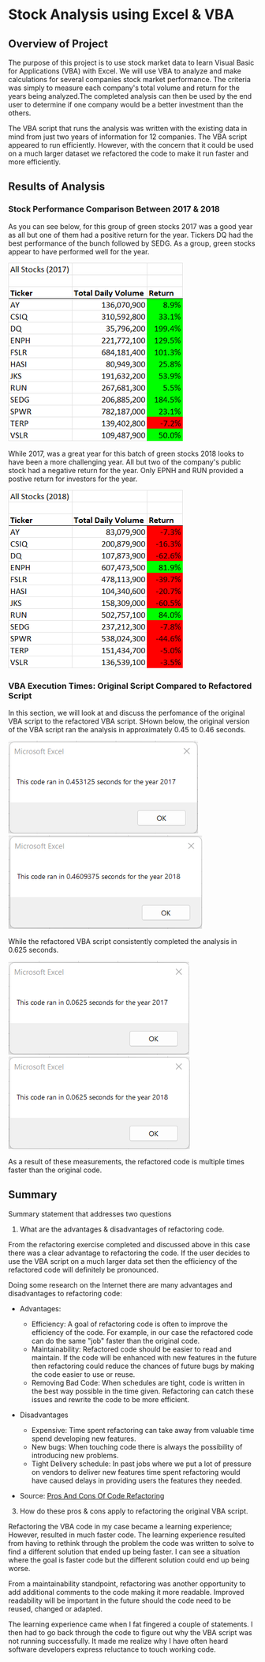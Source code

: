 # Stock Analysis using Excel & VBA

## Overview of Project

The purpose of this project is to use stock market data to learn Visual Basic for Applications (VBA) with Excel. We will use VBA to analyze and make calculations for several companies stock market performance. The criteria was simply to measure each company's total volume and return for the years being analyzed.The completed analysis can then be used by the end user to determine if one company would be a better investment than the others. 

The VBA script that runs the analysis was written with the existing data in mind from just two years of information for 12 companies. The VBA script appeared to run efficiently. However, with the concern that it could be used on a much larger dataset we refactored the code to make it run faster and more efficiently.

## Results of Analysis

### Stock Performance Comparison Between 2017 & 2018

As you can see below, for this group of green stocks 2017 was a good year as all but one of them had a positive return for the year. Tickers DQ had the best performance of the bunch followed by SEDG. As a group, green stocks appear to have performed well for the year. 

![2017 Analysis Results](/Resources/2017_Analysis_Results.png)

While 2017, was a great year for this batch of green stocks 2018 looks to have been a more challenging year. All but two of the company's public stock had a negative return for the year. Only EPNH and RUN provided a postive return for investors for the year.

![2018 Analysis Results](/Resources/2018_Analysis_Results.png)



### VBA Execution Times: Original Script Compared to Refactored Script

In this section, we will look at and discuss the perfomance of the original VBA script to the refactored VBA script. SHown below, the original version of the VBA script ran the analysis in approximately 0.45 to 0.46 seconds.

![2017 Original Code Run Time](/Resources/VBA_Challenge_2017_Original_Code.png)
![2018 Original Code Run Time](/Resources/VBA_Challenge_2018_Original_Code.png)

While the refactored VBA script consistently completed the analysis in 0.625 seconds.

![2017 Refactored Code Run Time](/Resources/VBA_Challenge_2017.png)
![2018 Refactored Code Run Time](/Resources/VBA_Challenge_2018.png)

As a result of these measurements, the refactored code is multiple times faster than the original code.


## Summary
Summary statement that addresses two questions
1. What are the advantages & disadvantages of refactoring code.

From the refactoring exercise completed and discussed above in this case there was a clear advantage to refactoring the code. If the user decides to use the VBA script on a much larger data set then the efficiency of the refactored code will definitely be pronounced. 

Doing some research on the Internet there are many advantages and disadvantages to refactoring code:
- Advantages:
  - Efficiency: A goal of refactoring code is often to improve the efficiency of the code. For example, in our case the refactored code can do the same "job" faster than the original code.
  - Maintainability: Refactored code should be easier to read and maintain. If the code will be enhanced with new features in the future then refactoring could reduce the chances of future bugs by making the code easier to use or reuse.
  - Removing Bad Code: When schedules are tight, code is written in the best way possible in the time given. Refactoring can catch these issues and rewrite the code to be more efficient.

- Disadvantages
  - Expensive: Time spent refactoring can take away from valuable time spend developing new features.
  - New bugs: When touching code there is always the possibility of introducing new problems.
  - Tight Delivery schedule: In past jobs where we put a lot of pressure on vendors to deliver new features time spent refactoring would have caused delays in providing users the features they needed.
- Source: [Pros And Cons Of Code Refactoring](https://www.c-sharpcorner.com/article/pros-and-cons-of-code-refactoring/)

3. How do these pros & cons apply to refactoring the original VBA script.

Refactoring the VBA code in my case became a learning experience; However, resulted in much faster code. The learning experience resulted from having to rethink through the problem the code was written to solve to find a different solution that ended up being faster. I can see a situation where the goal is faster code but the different solution could end up being worse.

From a maintainability standpoint, refactoring was another opportunity to add additional comments to the code making it more readable. Improved readability will be important in the future should the code need to be reused, changed or adapted.

The learning experience came when I fat fingered a couple of statements. I then had to go back through the code to figure out why the VBA script was not running successfully. It made me realize why I have often heard software developers express reluctance to touch working code.

